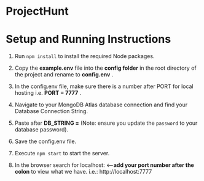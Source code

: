 # ProjectHunt

# Setup and Running Instructions

1. Run ```npm install``` to install the required Node packages.

2. Copy the **example.env** file into the **config folder** in the root directory of the project and rename to **config.env** .

3. In the config.env file, make sure there is a number after PORT for local hosting i.e. **PORT = 7777** .

4. Navigate to your MongoDB Atlas database connection and find your Database Connection String.

5. Paste after **DB_STRING =** (Note: ensure you update the `password` to your database password).

6. Save the config.env file.

7. Execute ```npm start``` to start the server.

8. In the browser search for localhost: <--**add your port number after the colon** to view what we have. i.e.: http://localhost:7777
